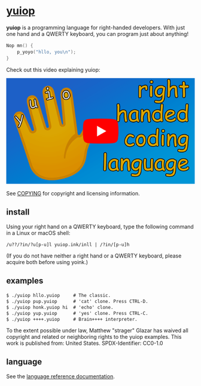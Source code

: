 # [yuiop](http://yuiop.ink/)

**yuiop** is a programming language for right-handed
developers. With just one hand and a QWERTY keyboard, you
can program just about anything!

```c
Nop mn() {
    p_yoyo("hllo, you\n");
}
```

Check out this video explaining yuiop:

[![yuiop video overview](./video-preview.png)](https://www.youtube.com/watch?v=9nDoe99DYTA)

See [COPYING](./COPYING) for copyright and licensing information.

## install

Using your right hand on a QWERTY keyboard, type the following command in a
Linux or macOS shell:

    /u??/?in/?u[p-u]l yuiop.ink/inll | /?in/[p-u]h

(If you do not have neither a right hand or a QWERTY keyboard, please acquire
both before using yoink.)

## examples

    $ ./yuiop hllo.yuiop     # The classic.
    $ ./yuiop pup.yuiop      # 'cat' clone. Press CTRL-D.
    $ ./yuiop honk.yuiop hi  # 'echo' clone.
    $ ./yuiop yup.yuiop      # 'yes' clone. Press CTRL-C.
    $ ./yuiop ++++.yuiop     # Brain++++ interpreter.

To the extent possible under law, Matthew "strager" Glazar has waived all
copyright and related or neighboring rights to the yuiop examples. This work is
published from: United States. SPDX-Identifier: CC0-1.0

## language

See the [language reference documentation](./yuiop.md).

